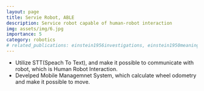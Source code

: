 ```yaml
---
layout: page
title: Servie Robot, ABLE
description: Service robot capable of human-robot interaction
img: assets/img/6.jpg
importance: 5
category: robotics
# related_publications: einstein1956investigations, einstein1950meaning
---
```


* Utilize STT(Speach To Text), and make it possible to communicate with robot, which is Human Robot Interaction.
* Develped Mobile Managemnet System, which calculate wheel odometry and make it possible to move.
